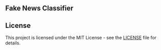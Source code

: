 ## Fake News Classifier

## License

This project is licensed under the MIT License - see the [LICENSE](LICENSE) file for details.
